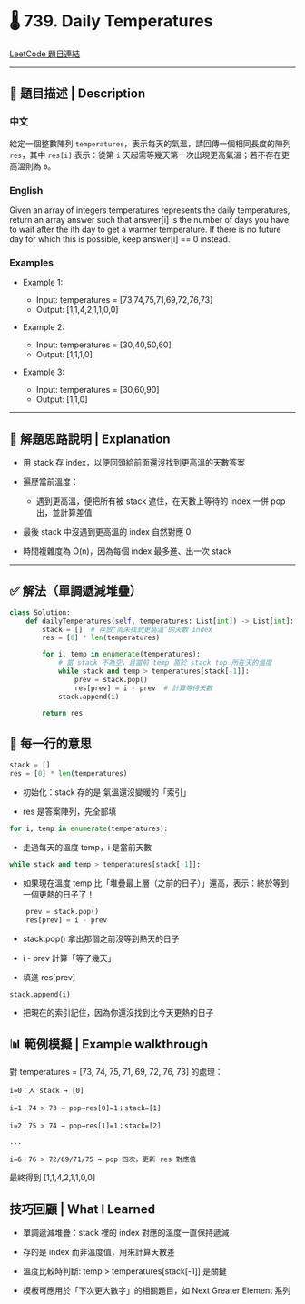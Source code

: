 # 🌡️ 739. Daily Temperatures

[LeetCode 題目連結](https://leetcode.com/problems/daily-temperatures/)

---

## 📘 題目描述 | Description

### 中文
給定一個整數陣列 `temperatures`，表示每天的氣溫，請回傳一個相同長度的陣列 `res`，其中 `res[i]` 表示：從第 `i` 天起需等幾天第一次出現更高氣溫；若不存在更高溫則為 `0`。

### English
Given an array of integers temperatures represents the daily temperatures, return an array answer such that answer[i] is the number of days you have to wait after the ith day to get a warmer temperature. If there is no future day for which this is possible, keep answer[i] == 0 instead.

### Examples
- Example 1:

    - Input: temperatures = [73,74,75,71,69,72,76,73]
    - Output: [1,1,4,2,1,1,0,0]

- Example 2:

    - Input: temperatures = [30,40,50,60]
    - Output: [1,1,1,0]

- Example 3:

    - Input: temperatures = [30,60,90]
    - Output: [1,1,0]

---
## 🧠 解題思路說明 | Explanation
- 用 stack 存 index，以便回頭給前面還沒找到更高溫的天數答案

- 遍歷當前溫度：

    - 遇到更高溫，便把所有被 stack 遮住，在天數上等待的 index 一併 pop 出，並計算差值

- 最後 stack 中沒遇到更高溫的 index 自然對應 0

- 時間複雜度為 O(n)，因為每個 index 最多進、出一次 stack

---

## ✅ 解法（單調遞減堆疊）

```python
class Solution:
    def dailyTemperatures(self, temperatures: List[int]) -> List[int]:
        stack = []  # 存放“尚未找到更高溫”的天數 index
        res = [0] * len(temperatures)

        for i, temp in enumerate(temperatures):
            # 當 stack 不為空，且當前 temp 高於 stack top 所在天的溫度
            while stack and temp > temperatures[stack[-1]]:
                prev = stack.pop()
                res[prev] = i - prev  # 計算等待天數
            stack.append(i)

        return res
```
## 🧠 每一行的意思
```python
stack = []
res = [0] * len(temperatures)
```
- 初始化：stack 存的是 氣溫還沒變暖的「索引」

- res 是答案陣列，先全部填 

```python
for i, temp in enumerate(temperatures):
```
- 走過每天的溫度 temp，i 是當前天數

```python
while stack and temp > temperatures[stack[-1]]:
```
- 如果現在溫度 temp 比「堆疊最上層（之前的日子）」還高，表示：終於等到一個更熱的日子了！

```python
    prev = stack.pop()
    res[prev] = i - prev
```
- stack.pop() 拿出那個之前沒等到熱天的日子

- i - prev 計算「等了幾天」

- 填進 res[prev]

```python
stack.append(i)
```
- 把現在的索引記住，因為你還沒找到比今天更熱的日子

## 📊 範例模擬 | Example walkthrough
對 temperatures = [73, 74, 75, 71, 69, 72, 76, 73] 的處理：

    i=0：入 stack → [0]

    i=1：74 > 73 → pop→res[0]=1；stack=[1]

    i=2：75 > 74 → pop→res[1]=1；stack=[2]

    ...

    i=6：76 > 72/69/71/75 → pop 四次，更新 res 對應值

最終得到 [1,1,4,2,1,1,0,0]

##  技巧回顧 | What I Learned
- 單調遞減堆疊：stack 裡的 index 對應的溫度一直保持遞減

- 存的是 index 而非溫度值，用來計算天數差

- 溫度比較時判斷: temp > temperatures[stack[-1]] 是關鍵

- 模板可應用於「下次更大數字」的相關題目，如 Next Greater Element 系列